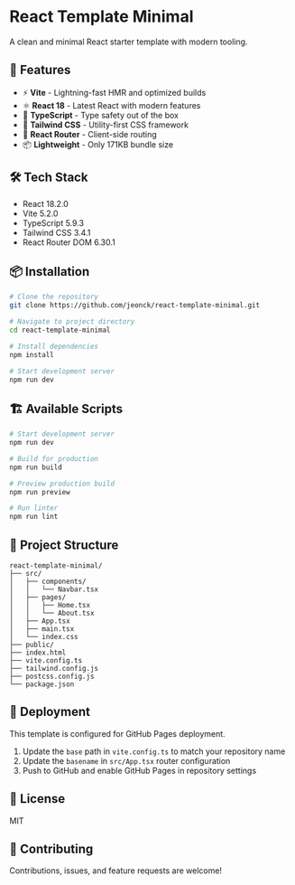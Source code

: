 # React Template Minimal

A clean and minimal React starter template with modern tooling.

## 🚀 Features

- ⚡ **Vite** - Lightning-fast HMR and optimized builds
- ⚛️ **React 18** - Latest React with modern features
- 📘 **TypeScript** - Type safety out of the box
- 🎨 **Tailwind CSS** - Utility-first CSS framework
- 🚦 **React Router** - Client-side routing
- 📦 **Lightweight** - Only 171KB bundle size

## 🛠️ Tech Stack

- React 18.2.0
- Vite 5.2.0
- TypeScript 5.9.3
- Tailwind CSS 3.4.1
- React Router DOM 6.30.1

## 📦 Installation

```bash
# Clone the repository
git clone https://github.com/jeonck/react-template-minimal.git

# Navigate to project directory
cd react-template-minimal

# Install dependencies
npm install

# Start development server
npm run dev
```

## 🏗️ Available Scripts

```bash
# Start development server
npm run dev

# Build for production
npm run build

# Preview production build
npm run preview

# Run linter
npm run lint
```

## 📁 Project Structure

```
react-template-minimal/
├── src/
│   ├── components/
│   │   └── Navbar.tsx
│   ├── pages/
│   │   ├── Home.tsx
│   │   └── About.tsx
│   ├── App.tsx
│   ├── main.tsx
│   └── index.css
├── public/
├── index.html
├── vite.config.ts
├── tailwind.config.js
├── postcss.config.js
└── package.json
```

## 🚀 Deployment

This template is configured for GitHub Pages deployment.

1. Update the `base` path in `vite.config.ts` to match your repository name
2. Update the `basename` in `src/App.tsx` router configuration
3. Push to GitHub and enable GitHub Pages in repository settings

## 📝 License

MIT

## 🤝 Contributing

Contributions, issues, and feature requests are welcome!
